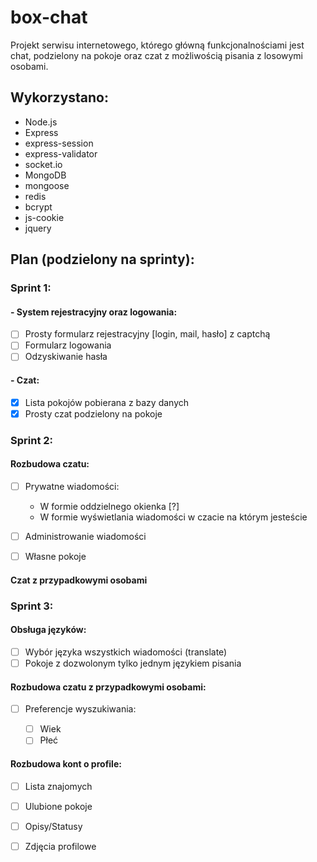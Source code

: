 # box-chat

Projekt serwisu internetowego, którego główną funkcjonalnościami jest chat, podzielony na pokoje oraz czat z możliwością pisania z losowymi osobami.

## Wykorzystano:
- Node.js
- Express
- express-session
- express-validator
- socket.io
- MongoDB
- mongoose
- redis
- bcrypt
- js-cookie
- jquery

## Plan (podzielony na sprinty):

### Sprint 1:

#### - System rejestracyjny oraz logowania:

- [ ] Prosty formularz rejestracyjny [login, mail, hasło] z captchą    
- [ ] Formularz logowania 
- [ ] Odzyskiwanie hasła

#### - Czat:

- [x] Lista pokojów pobierana z bazy danych
- [x] Prosty czat podzielony na pokoje

### Sprint 2:

#### Rozbudowa czatu:

- [ ] Prywatne wiadomości:

  - W formie oddzielnego okienka [?]
  - W formie wyświetlania wiadomości w czacie na którym jesteście

- [ ] Administrowanie wiadomości
- [ ] Własne pokoje

#### Czat z przypadkowymi osobami

### Sprint 3:

#### Obsługa języków:

- [ ] Wybór języka wszystkich wiadomości (translate)
- [ ] Pokoje z dozwolonym tylko jednym językiem pisania

#### Rozbudowa czatu z przypadkowymi osobami:

- [ ] Preferencje wyszukiwania:

  - [ ] Wiek
  - [ ] Płeć

#### Rozbudowa kont o profile:

- [ ] Lista znajomych
- [ ] Ulubione pokoje
- [ ] Opisy/Statusy
- [ ] Zdjęcia profilowe
   
